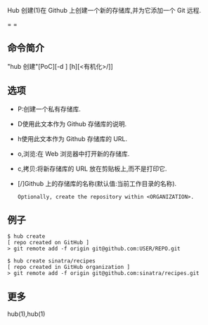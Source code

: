 Hub 创建(1)在 Github 上创建一个新的存储库,并为它添加一个 Git 远程.

= =

## 命令简介

"hub 创建"[PoC][-d <description>] [h<HOMEPAGE>][<有机化>/]<NAME>]

## 选项

- P:创建一个私有存储库.

- D<DESCRIPTION>使用此文本作为 Github 存储库的说明.

- h<HOMEPAGE>使用此文本作为 Github 存储库的 URL.

- o,浏览:在 Web 浏览器中打开新的存储库.

- c,拷贝:将新存储库的 URL 放在剪贴板上,而不是打印它.

- [<ORGANIZATION>/]<NAME>Github 上的存储库的名称(默认值:当前工作目录的名称).

  ```
  Optionally, create the repository within <ORGANIZATION>.
  ```

## 例子

```
$ hub create
[ repo created on GitHub ]
> git remote add -f origin git@github.com:USER/REPO.git

$ hub create sinatra/recipes
[ repo created in GitHub organization ]
> git remote add -f origin git@github.com:sinatra/recipes.git
```

## 更多

hub(1),hub(1)
